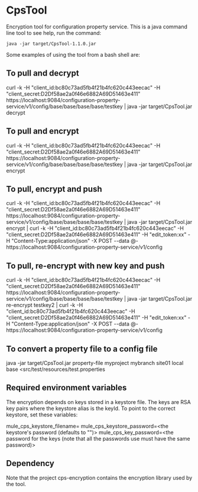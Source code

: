 # CpsTool
Encryption tool for configuration property service. This is a java command line tool to see help, run the command:

```
java -jar target/CpsTool-1.1.0.jar
```

Some examples of using the tool from a bash shell are:

## To pull and decrypt
curl -k -H "client_id:bc80c73ad5fb4f21b4fc620c443eecac" -H "client_secret:D2Df58ae2a0f46e6882A69D51463e411" https://localhost:9084/configuration-property-service/v1/config/base/base/base/base/testkey | java -jar target/CpsTool.jar decrypt

## To pull and encrypt
curl -k -H "client_id:bc80c73ad5fb4f21b4fc620c443eecac" -H "client_secret:D2Df58ae2a0f46e6882A69D51463e411" https://localhost:9084/configuration-property-service/v1/config/base/base/base/base/testkey | java -jar target/CpsTool.jar encrypt

## To pull, encrypt and push
curl -k -H "client_id:bc80c73ad5fb4f21b4fc620c443eecac" -H "client_secret:D2Df58ae2a0f46e6882A69D51463e411" https://localhost:9084/configuration-property-service/v1/config/base/base/base/base/testkey | java -jar target/CpsTool.jar encrypt | curl -k -H "client_id:bc80c73ad5fb4f21b4fc620c443eecac" -H "client_secret:D2Df58ae2a0f46e6882A69D51463e411" -H "edit_token:xx" -H "Content-Type:application/json" -X POST --data @-  https://localhost:9084/configuration-property-service/v1/config

## To pull, re-encrypt with new key and push
curl -k -H "client_id:bc80c73ad5fb4f21b4fc620c443eecac" -H "client_secret:D2Df58ae2a0f46e6882A69D51463e411" https://localhost:9084/configuration-property-service/v1/config/base/base/base/base/testkey | java -jar target/CpsTool.jar re-encrypt testkey2 | curl -k -H "client_id:bc80c73ad5fb4f21b4fc620c443eecac" -H "client_secret:D2Df58ae2a0f46e6882A69D51463e411" -H "edit_token:xx" -H "Content-Type:application/json" -X POST --data @-  https://localhost:9084/configuration-property-service/v1/config

## To convert a property file to a config file
java -jar target/CpsTool.jar property-file myproject mybranch site01 local base <src/test/resources/test.properties

## Required environment variables
The encryption depends on keys stored in a keystore file. The keys are RSA key pairs where the keystore alias is the keyId. To point to the correct keystore, set these variables:

mule_cps_keystore_filename=<path to keystore.jks file>
mule_cps_keystore_password=<the keystore's password (defaults to "")>
mule_cps_key_password=<the password for the keys (note that all the passwords use must have the same password)>

## Dependency
Note that the project cps-encryption contains the encryption library used by the tool.
